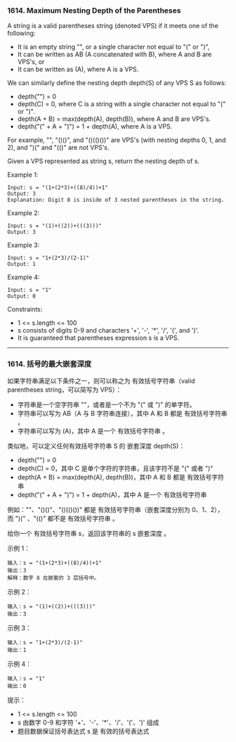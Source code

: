 ### 1614. Maximum Nesting Depth of the Parentheses
A string is a valid parentheses string (denoted VPS) if it meets one of the following:

* It is an empty string "", or a single character not equal to "(" or ")",
* It can be written as AB (A concatenated with B), where A and B are VPS's, or
* It can be written as (A), where A is a VPS.

We can similarly define the nesting depth depth(S) of any VPS S as follows:

* depth("") = 0
* depth(C) = 0, where C is a string with a single character not equal to "(" or ")".
* depth(A + B) = max(depth(A), depth(B)), where A and B are VPS's.
* depth("(" + A + ")") = 1 + depth(A), where A is a VPS.

For example, "", "()()", and "()(()())" are VPS's (with nesting depths 0, 1, and 2), and ")(" and "(()" are not VPS's.

Given a VPS represented as string s, return the nesting depth of s.



Example 1:

	Input: s = "(1+(2*3)+((8)/4))+1"
	Output: 3
	Explanation: Digit 8 is inside of 3 nested parentheses in the string.

Example 2:

	Input: s = "(1)+((2))+(((3)))"
	Output: 3

Example 3:

	Input: s = "1+(2*3)/(2-1)"
	Output: 1

Example 4:

	Input: s = "1"
	Output: 0



Constraints:

* 1 <= s.length <= 100
* s consists of digits 0-9 and characters '+', '-', '*', '/', '(', and ')'.
* It is guaranteed that parentheses expression s is a VPS.

----

### 1614. 括号的最大嵌套深度
如果字符串满足以下条件之一，则可以称之为 有效括号字符串（valid parentheses string，可以简写为 VPS）：

* 字符串是一个空字符串 ""，或者是一个不为 "(" 或 ")" 的单字符。
* 字符串可以写为 AB（A 与 B 字符串连接），其中 A 和 B 都是 有效括号字符串 。
* 字符串可以写为 (A)，其中 A 是一个 有效括号字符串 。

类似地，可以定义任何有效括号字符串 S 的 嵌套深度 depth(S)：

* depth("") = 0
* depth(C) = 0，其中 C 是单个字符的字符串，且该字符不是 "(" 或者 ")"
* depth(A + B) = max(depth(A), depth(B))，其中 A 和 B 都是 有效括号字符串
* depth("(" + A + ")") = 1 + depth(A)，其中 A 是一个 有效括号字符串

例如：""、"()()"、"()(()())" 都是 有效括号字符串（嵌套深度分别为 0、1、2），而 ")(" 、"(()" 都不是 有效括号字符串 。

给你一个 有效括号字符串 s，返回该字符串的 s 嵌套深度 。



示例 1：

	输入：s = "(1+(2*3)+((8)/4))+1"
	输出：3
	解释：数字 8 在嵌套的 3 层括号中。

示例 2：

	输入：s = "(1)+((2))+(((3)))"
	输出：3

示例 3：

	输入：s = "1+(2*3)/(2-1)"
	输出：1

示例 4：

	输入：s = "1"
	输出：0



提示：

* 1 <= s.length <= 100
* s 由数字 0-9 和字符 '+'、'-'、'*'、'/'、'('、')' 组成
* 题目数据保证括号表达式 s 是 有效的括号表达式


